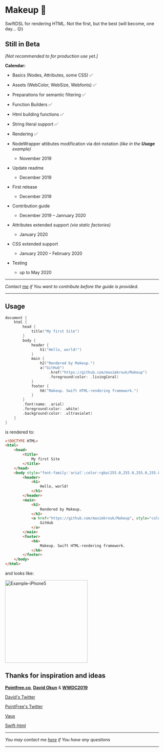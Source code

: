 # Makeup 💋

SwiftDSL for rendering HTML. Not the first, but the best (will become, one day... 😌)

## Still in Beta

_[Not recommended to for production use yet.]_

__Calendar:__

- Basics (Nodes, Attributes, some CSS) ✅

- Assets (WebColor, WebSize, Webfonts) ✅

- Preparations for semantic filtering ✅

- Function Builders ✅

- Html building functions ✅

- String literal support ✅

- Rendering ✅

- NodeWrapper attibutes modification via dot-notation _(like in the __Usage__ example)_

  -  November 2019
  
- Update readme

  - December 2019

- First release

  - December 2019

- Contribution guide

  - December 2019 – Janruary 2020

- Attributes extended support _(via static factories)_

  -	January 2020

- CSS extended support

  - January 2020 – February 2020

- Testing

  - up to May 2020

---

_Contact [me](https://twitter.com/maximkrouk) if You want to contribute before the guide is provided._

----

## Usage

```swift
document {
    html {
        head {
            title("My first Site")
        }
        body {
            header {
                h1("Hello, world!")
            }
            main {
                h2("Rendered by Makeup.")
                a("GitHub")
                    .href("https://github.com/maximkrouk/Makeup")
                    .foreground(color: .livingCoral)
            }
            footer {
                h6("Makeup. Swift HTML-rendering framework.")
            }
        }
        .font(name: .arial)
        .foreground(color: .white)
        .background(color: .ultraviolet)
    }
}
```

is rendered to:

```html
<!DOCTYPE HTML>
<html>
    <head>
        <title>
            My first Site
        </title>
    </head>
    <body style="font-family:'arial';color:rgba(255.0,255.0,255.0,255.0);background-color:rgba(100.0,83.0,148.0,255.0);">
        <header>
            <h1>
                Hello, world!
            </h1>
        </header>
        <main>
            <h2>
                Rendered by Makeup.
            </h2>
            <a href="https://github.com/maximkrouk/Makeup", style="color:rgba(250.0,114.0,104.0,255.0);">
                GitHub
            </a>
        </main>
        <footer>
            <h6>
                Makeup. Swift HTML-rendering framework.
            </h6>
        </footer>
    </body>
</html>
```

and looks like:

<img src="./Assets/Example-iPhone5.png" alt="Example-iPhone5" width="270px" />



## Thanks for inspiration and ideas

__[Pointfree.co](https://github.com/pointfreeco)__, __[David Okun](https://github.com/dokun1/)__ & __[WWDC2019](https://developer.apple.com/videos/play/wwdc2019/402/)__

[David's Twitter](https://twitter.com/dokun24)

[PointFree's Twitter](https://twitter.com/pointfreeco)

[Vaux](https://github.com/dokun1/Vaux)

[Swift-html](https://github.com/pointfreeco/swift-html)



----

_You may contact me [here](https://twitter.com/maximkrouk) if You have any questions_

---

